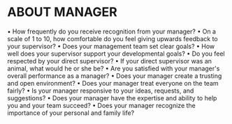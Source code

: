 # ABOUT MANAGER
•    How frequently do you receive recognition from your manager?
•    On a scale of 1 to 10, how comfortable do you feel giving upwards feedback to your supervisor?
•    Does your management team set clear goals? 
•    How well does your supervisor support your developmental goals?
•    Do you feel respected by your direct supervisor? 
•    If your direct supervisor was an animal, what would he or she be? 
•    Are you satisfied with your manager's overall performance as a manager?
•    Does your manager create a trusting and open environment?
•    Does your manager treat everyone on the team fairly?
•    Is your manager responsive to your ideas, requests, and suggestions?
•    Does your manager have the expertise and ability to help you and your team succeed?
•    Does your manager recognize the importance of your personal and family life?

